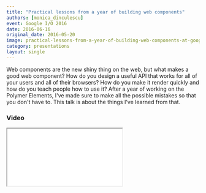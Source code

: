 ```yaml
---
title: "Practical lessons from a year of building web components"
authors: [monica_dinculescu]
event: Google I/O 2016
date: 2016-06-16
original_date: 2016-05-20
image: practical-lessons-from-a-year-of-building-web-components-at-google-io-2016.jpg
category: presentations
layout: single
---
```


Web components are the new shiny thing on the web, but what makes a good web component? How do you design a useful API that works for all of your users and all of their browsers? How do you make it render quickly and how do you teach people how to use it? After a year of working on the Polymer Elements, I've made sure to make all the possible mistakes so that you don't have to. This talk is about the things I've learned from that.

<!-- Excerpt -->

### Video

<div class="iframe-wrap">
  <iframe src="//www.youtube.com/embed/zfQoleQEa4w?list=PLNYkxOF6rcIDnSm7bZRJC36Ca1DYXSQ70" itemprop="video"></iframe>
</div>
